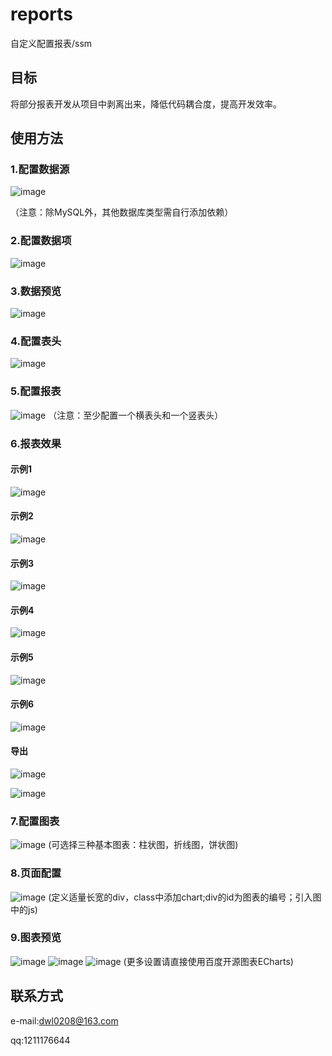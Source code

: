 # reports
自定义配置报表/ssm

## 目标

将部分报表开发从项目中剥离出来，降低代码耦合度，提高开发效率。

## 使用方法

### 1.配置数据源

![image](https://github.com/daiwenlong/reports/blob/master/doc/images/database.png)

（注意：除MySQL外，其他数据库类型需自行添加依赖）

### 2.配置数据项

![image](https://github.com/daiwenlong/reports/blob/master/doc/images/data.png)

### 3.数据预览

![image](https://github.com/daiwenlong/reports/blob/master/doc/images/view.png)

### 4.配置表头

![image](https://github.com/daiwenlong/reports/blob/master/doc/images/head.png)

### 5.配置报表

![image](https://github.com/daiwenlong/reports/blob/master/doc/images/report.png)
（注意：至少配置一个横表头和一个竖表头）

### 6.报表效果

#### 示例1
![image](https://github.com/daiwenlong/reports/blob/master/doc/images/table.png)

#### 示例2
![image](https://github.com/daiwenlong/reports/blob/master/doc/images/table1.png)

#### 示例3
![image](https://github.com/daiwenlong/reports/blob/master/doc/images/table2.png)

#### 示例4
![image](https://github.com/daiwenlong/reports/blob/master/doc/images/table3.png)

#### 示例5
![image](https://github.com/daiwenlong/reports/blob/master/doc/images/table4.png)

#### 示例6
![image](https://github.com/daiwenlong/reports/blob/master/doc/images/table5.png)

#### 导出
![image](https://github.com/daiwenlong/reports/blob/master/doc/images/export.png)

![image](https://github.com/daiwenlong/reports/blob/master/doc/images/execl.png)
### 7.配置图表

![image](https://github.com/daiwenlong/reports/blob/master/doc/images/chart.png)
(可选择三种基本图表：柱状图，折线图，饼状图)

### 8.页面配置

![image](https://github.com/daiwenlong/reports/blob/master/doc/images/page.png)
(定义适量长宽的div，class中添加chart;div的id为图表的编号；引入图中的js)

### 9.图表预览

![image](https://github.com/daiwenlong/reports/blob/master/doc/images/bar.png)
![image](https://github.com/daiwenlong/reports/blob/master/doc/images/line.png)
![image](https://github.com/daiwenlong/reports/blob/master/doc/images/pie.png)
(更多设置请直接使用百度开源图表ECharts)

## 联系方式

e-mail:dwl0208@163.com

qq:1211176644



